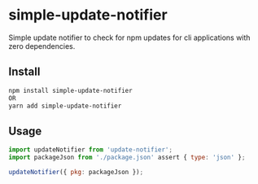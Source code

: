 # simple-update-notifier

Simple update notifier to check for npm updates for cli applications with zero dependencies.

## Install

```bash
npm install simple-update-notifier
OR
yarn add simple-update-notifier
```

## Usage

```js
import updateNotifier from 'update-notifier';
import packageJson from './package.json' assert { type: 'json' };

updateNotifier({ pkg: packageJson });
```
